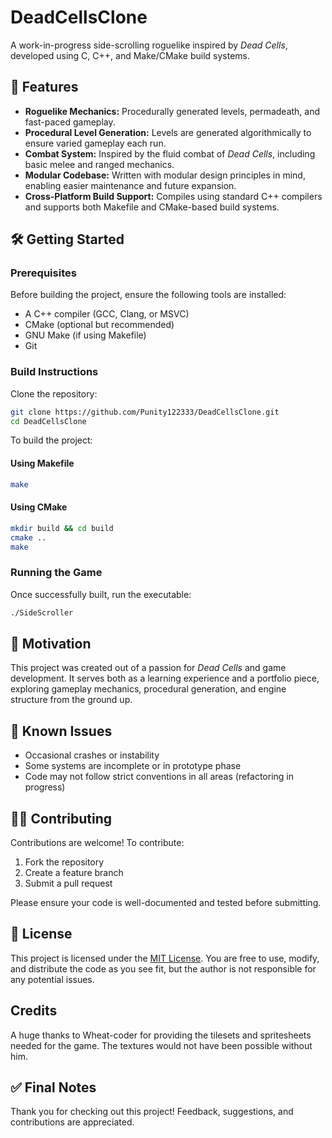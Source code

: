 
# DeadCellsClone

A work-in-progress side-scrolling roguelike inspired by *Dead Cells*, developed using C, C++, and Make/CMake build systems.

## 🚀 Features

* **Roguelike Mechanics:** Procedurally generated levels, permadeath, and fast-paced gameplay.
* **Procedural Level Generation:** Levels are generated algorithmically to ensure varied gameplay each run.
* **Combat System:** Inspired by the fluid combat of *Dead Cells*, including basic melee and ranged mechanics.
* **Modular Codebase:** Written with modular design principles in mind, enabling easier maintenance and future expansion.
* **Cross-Platform Build Support:** Compiles using standard C++ compilers and supports both Makefile and CMake-based build systems.

## 🛠️ Getting Started

### Prerequisites

Before building the project, ensure the following tools are installed:

* A C++ compiler (GCC, Clang, or MSVC)
* CMake (optional but recommended)
* GNU Make (if using Makefile)
* Git

### Build Instructions

Clone the repository:

```bash
git clone https://github.com/Punity122333/DeadCellsClone.git
cd DeadCellsClone
```

To build the project:

#### Using Makefile

```bash
make
```

#### Using CMake

```bash
mkdir build && cd build
cmake ..
make
```

### Running the Game

Once successfully built, run the executable:

```bash
./SideScroller
```

## 🤔 Motivation

This project was created out of a passion for *Dead Cells* and game development. It serves both as a learning experience and a portfolio piece, exploring gameplay mechanics, procedural generation, and engine structure from the ground up.

## 🐛 Known Issues

* Occasional crashes or instability
* Some systems are incomplete or in prototype phase
* Code may not follow strict conventions in all areas (refactoring in progress)

## 🧑‍💻 Contributing

Contributions are welcome! To contribute:

1. Fork the repository
2. Create a feature branch
3. Submit a pull request

Please ensure your code is well-documented and tested before submitting.

## 📜 License

This project is licensed under the [MIT License](LICENSE). You are free to use, modify, and distribute the code as you see fit, but the author is not responsible for any potential issues.

## Credits

A huge thanks to Wheat-coder for providing the tilesets and spritesheets needed for the game. The textures would not have been possible without him.

## ✅ Final Notes

Thank you for checking out this project! Feedback, suggestions, and contributions are appreciated.
